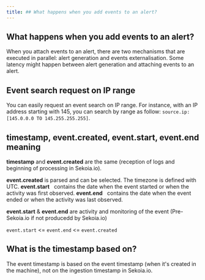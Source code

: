 ```yaml
---
title: ## What happens when you add events to an alert?
---
```


## What happens when you add events to an alert? 
When you attach events to an alert, there are two mechanisms that are executed in parallel: alert generation and events externalisation.
Some latency might happen between alert generation and attaching events to an alert.

## Event search request on IP range
You can easily request an event search on IP range. For instance, with an IP address starting with 145, you can search by range as follow: `source.ip:[145.0.0.0 TO 145.255.255.255]`. 

## timestamp, event.created, event.start, event.end meaning

**timestamp** and **event.created** are the same (reception of logs and beginning of processing in Sekoia.io).

**event.created** is parsed and can be selected. The timezone is defined with UTC.
**event.start**   contains the date when the event started or when the activity was first observed.
**event.end**   contains the date when the event ended or when the activity was last observed.

**event.start** & **event.end** are activity and monitoring of the event (Pre-Sekoia.io if not producedd by Sekoia.io)

`event.start` <= `event.end` <= `event.created`

## What is the timestamp based on?
The event timestamp is based on the event timestamp (when it's created in the machine), not on the ingestion timestamp in Sekoia.io. 
